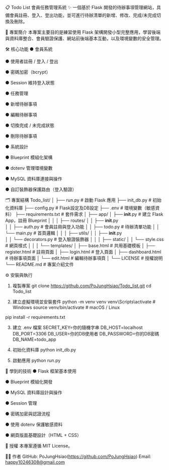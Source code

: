 📋 Todo List 會員任務管理系統
✨ 一個基於 Flask 開發的待辦事項管理網站，具備會員註冊、登入、登出功能，並可進行待辦清單的新增、修改、完成/未完成切換及刪除。

🚀 專案簡介
本專案主要目的是練習使用 Flask 架構開發小型完整應用，學習後端與資料庫整合、會員驗證保護、網站前後端基本互動，以及環境變數的安全管理。

🛠️ 核心功能
●  會員系統

  ●  使用者註冊 / 登入 / 登出

  ●  密碼加密（bcrypt）

  ●  Session 維持登入狀態

●  任務管理

  ●  新增待辦事項

  ●  編輯待辦事項

  ●  切換完成 / 未完成狀態

  ●  刪除待辦事項

●  系統設計

  ●  Blueprint 模組化架構

  ●  dotenv 管理環境變數

  ●  MySQL 資料庫連接與操作

  ●  自訂裝飾器保護路由（登入驗證）

🗂️ 專案結構
Todo_list/
│
├── run.py                  # 啟動 Flask 應用
├── init_db.py               # 初始化資料庫
├── config.py                # Flask設定及DB設定
├── .env                     # 環境變數（敏感資料）
├── requirements.txt         # 套件需求
│
├── app/
│   ├── __init__.py          # 建立 Flask App，註冊 Blueprint
│   │
│   ├── routes/
│   │   ├── __init__.py      
│   │   ├── auth.py          # 會員註冊與登入功能
│   │   ├── todo.py          # 待辦清單功能
│   │   └── main.py          # 首頁邏輯
│   │
│   ├── utils/
│   │   ├── __init__.py      
│   │   └── decorators.py    # 登入驗證裝飾器
│   │
│   ├── static/
│   │   └── style.css        # 網頁樣式
│   │
│   └── templates/
│       ├── base.html        # 共用基礎模板
│       ├── register.html    # 註冊頁面
│       ├── login.html       # 登入頁面
│       ├── dashboard.html   # 待辦事項頁面
│       └── edit.html        # 編輯待辦事項頁
│
└── LICENSE                  # 授權說明
└── README.md                # 專案介紹文件

⚙️ 安裝與執行
1. 複製專案
  git clone https://github.com/PoJungHsiao/Todo_list.git
  cd Todo_list

2. 建立虛擬環境並安裝套件
   python -m venv venv
  venv\Scripts\activate   # Windows
  source venv/bin/activate # macOS / Linux

  pip install -r requirements.txt

3. 建立 .env 檔案
  SECRET_KEY=你的隨機字串
  DB_HOST=localhost
  DB_PORT=3306
  DB_USER=你的DB使用者
  DB_PASSWORD=你的DB密碼
  DB_NAME=todo_app

4. 初始化資料庫
   python init_db.py

5. 啟動應用
   python run.py

🧠 學到的技術
●  Flask 框架基本使用

●  Blueprint 模組化開發

●  MySQL 資料庫設計與操作

●  Session 管理

●  密碼加密與認證流程

●  使用 dotenv 保護敏感資料

●  網頁版面基礎設計（HTML + CSS）

📜 授權
本專案遵循 MIT License。

🧑‍💻 作者
GitHub: PoJungHsiao(https://github.com/PoJungHsiao)
Email: happy10246308@gmail.com


